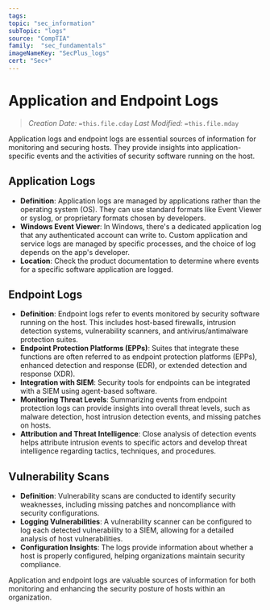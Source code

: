 ```yaml
---
tags:
topic: "sec_information"
subTopic: "logs"
source: "CompTIA"
family:  "sec_fundamentals"
imageNameKey: "SecPlus_logs" 
cert: "Sec+"
---
```

# Application and Endpoint Logs
> *Creation Date:* `=this.file.cday`
> *Last Modified:* `=this.file.mday`

Application logs and endpoint logs are essential sources of information for monitoring and securing hosts. They provide insights into application-specific events and the activities of security software running on the host.

## Application Logs

- **Definition**: Application logs are managed by applications rather than the operating system (OS). They can use standard formats like Event Viewer or syslog, or proprietary formats chosen by developers.
- **Windows Event Viewer**: In Windows, there's a dedicated application log that any authenticated account can write to. Custom application and service logs are managed by specific processes, and the choice of log depends on the app's developer.
- **Location**: Check the product documentation to determine where events for a specific software application are logged.

## Endpoint Logs

- **Definition**: Endpoint logs refer to events monitored by security software running on the host. This includes host-based firewalls, intrusion detection systems, vulnerability scanners, and antivirus/antimalware protection suites.
- **Endpoint Protection Platforms (EPPs)**: Suites that integrate these functions are often referred to as endpoint protection platforms (EPPs), enhanced detection and response (EDR), or extended detection and response (XDR).
- **Integration with SIEM**: Security tools for endpoints can be integrated with a SIEM using agent-based software.
- **Monitoring Threat Levels**: Summarizing events from endpoint protection logs can provide insights into overall threat levels, such as malware detection, host intrusion detection events, and missing patches on hosts.
- **Attribution and Threat Intelligence**: Close analysis of detection events helps attribute intrusion events to specific actors and develop threat intelligence regarding tactics, techniques, and procedures.

## Vulnerability Scans

- **Definition**: Vulnerability scans are conducted to identify security weaknesses, including missing patches and noncompliance with security configurations.
- **Logging Vulnerabilities**: A vulnerability scanner can be configured to log each detected vulnerability to a SIEM, allowing for a detailed analysis of host vulnerabilities.
- **Configuration Insights**: The logs provide information about whether a host is properly configured, helping organizations maintain security compliance.

Application and endpoint logs are valuable sources of information for both monitoring and enhancing the security posture of hosts within an organization.
